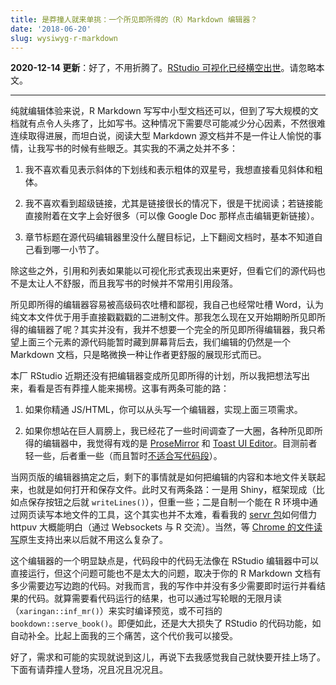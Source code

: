 ```yaml
---
title: 是莽撞人就来单挑：一个所见即所得的（R）Markdown 编辑器？
date: '2018-06-20'
slug: wysiwyg-r-markdown
---
```


**2020-12-14 更新**：好了，不用折腾了。[RStudio 可视化已经横空出世](https://rstudio.github.io/visual-markdown-editing/)。请忽略本文。

---

纯就编辑体验来说，R Markdown 写写中小型文档还可以，但到了写大规模的文档就有点令人头疼了，比如写书。这种情况下需要尽可能减少分心因素，不然很难连续取得进展，而坦白说，阅读大型 Markdown 源文档并不是一件让人愉悦的事情，让我写书的时候有些眼乏。其实我的不满之处并不多：

1. 我不喜欢看见表示斜体的下划线和表示粗体的双星号，我想直接看见斜体和粗体。

1. 我不喜欢看到超级链接，尤其是链接很长的情况下，很是干扰阅读；若链接能直接附着在文字上会好很多（可以像 Google Doc 那样点击编辑更新链接）。

1. 章节标题在源代码编辑器里没什么醒目标记，上下翻阅文档时，基本不知道自己看到哪一小节了。

除这些之外，引用和列表如果能以可视化形式表现出来更好，但看它们的源代码也不是太让人不舒服，而且我写书的时候并不常用引用段落。

所见即所得的编辑器容易被高级码农吐槽和鄙视，我自己也经常吐槽 Word，认为纯文本文件优于用手直接戳戳戳的二进制文件。那我怎么现在又开始期盼所见即所得的编辑器了呢？其实并没有，我并不想要一个完全的所见即所得编辑器，我只希望上面三个元素的源代码能暂时藏到屏幕背后去，我们编辑的仍然是一个 Markdown 文档，只是略微换一种让作者更舒服的展现形式而已。

本厂 RStudio 近期还没有把编辑器变成所见即所得的计划，所以我把想法写出来，看看是否有莽撞人能来揭榜。这事有两条可能的路：

1. 如果你精通 JS/HTML，你可以从头写一个编辑器，实现上面三项需求。

1. 如果你想站在巨人肩膀上，我已经花了一些时间调查了一大圈，各种所见即所得的编辑器中，我觉得有戏的是 [ProseMirror](http://prosemirror.net) 和 [Toast UI Editor](https://github.com/nhnent/tui.editor)。目测前者轻一些，后者重一些（而且暂时[不适合写代码段](https://github.com/nhnent/tui.editor/issues/186)）。

当网页版的编辑器搞定之后，剩下的事情就是如何把编辑的内容和本地文件关联起来，也就是如何打开和保存文件。此时又有两条路：一是用 Shiny，框架现成（比如点保存按钮之后就 `writeLines()`），但重一些；二是自制一个能在 R 环境中通过网页读写本地文件的工具，这个其实也并不太难，看看我的 [servr 包](https://github.com/yihui/servr)如何借力 httpuv 大概能明白（通过 Websockets 与 R  交流）。当然，等 [Chrome 的文件读写](https://developers.google.com/web/updates/2019/08/native-file-system)原生支持出来以后就不用这么复杂了。

这个编辑器的一个明显缺点是，代码段中的代码无法像在 RStudio 编辑器中可以直接运行，但这个问题可能也不是太大的问题，取决于你的 R Markdown 文档有多少需要边写边跑的代码。对我而言，我的写作中并没有多少需要即时运行并看结果的代码。就算需要看代码运行的结果，也可以通过写轮眼的无限月读（`xaringan::inf_mr()`）来实时编译预览，或不可挡的 `bookdown::serve_book()`。即便如此，还是大大损失了 RStudio 的代码功能，如自动补全。比起上面我的三个痛苦，这个代价我可以接受。

好了，需求和可能的实现就说到这儿，再说下去我感觉我自己就快要开挂上场了。下面有请莽撞人登场，况且况且况况且。
